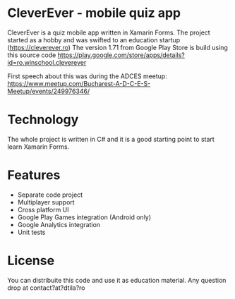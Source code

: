 # CleverEver - mobile quiz app

CleverEver is a quiz mobile app written in Xamarin Forms. The project started as a hobby and was swifted to an education startup (https://cleverever.ro) The version 1.71 from Google Play Store is build using this source code https://play.google.com/store/apps/details?id=ro.winschool.cleverever 

First speech about this was during the ADCES meetup: https://www.meetup.com/Bucharest-A-D-C-E-S-Meetup/events/249976346/

# Technology
The whole project is written in C# and it is a good starting point to start learn Xamarin Forms. 

# Features
- Separate code project
- Multiplayer support
- Cross platform UI
- Google Play Games integration (Android only)
- Google Analytics integration
- Unit tests

# License
You can distribuite this code and use it as education material. 
Any question drop at contact?at?dtila?ro
